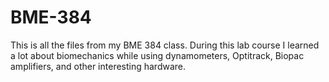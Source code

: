 # BME-384
This is all the files from my BME 384 class.
During this lab course I learned a lot about biomechanics while using dynamometers, Optitrack, Biopac amplifiers, and other interesting hardware.